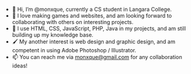 - 👋 Hi, I’m @monxque, currently a CS student in Langara College. 
- 👀 I love making games and websites, and am looking forward to collaborating with others on interesting projects. 
- 🌱 I use HTML, CSS, JavaScript, PHP, Java in my projects, and am still building up my knowledge base.
- 🖌️ My another interest is web design and graphic design, and am competent in using Adobe Photoshop / Illustrator. 
- 📫 You can reach me via monxque@gmail.com for any collaboration ideas!

<!---
monxque/monxque is a ✨ special ✨ repository because its `README.md` (this file) appears on your GitHub profile.
You can click the Preview link to take a look at your changes.
--->
